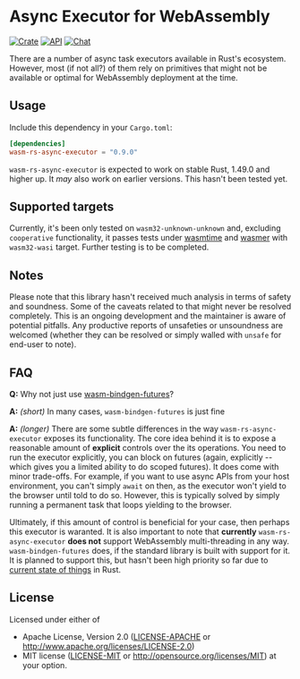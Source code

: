# Async Executor for WebAssembly
[![Crate](https://img.shields.io/crates/v/wasm-rs-async-executor.svg)](https://crates.io/crates/wasm-rs-async-executor)
[![API](https://docs.rs/wasm-rs-async-executor/badge.svg)](https://docs.rs/wasm-rs-async-executor)
[![Chat](https://img.shields.io/discord/807386653852565545.svg?logo=discord)](https://discord.gg/qbcbjHWjaD)

There are a number of async task executors available in Rust's ecosystem.
However, most (if not all?) of them rely on primitives that might not be
available or optimal for WebAssembly deployment at the time.

## Usage

Include this dependency in your `Cargo.toml`:

```toml
[dependencies]
wasm-rs-async-executor = "0.9.0"
```

`wasm-rs-async-executor` is expected to work on stable Rust, 1.49.0 and higher up. It *may* also
work on earlier versions. This hasn't been tested yet.

## Supported targets

Currently, it's been only tested on `wasm32-unknown-unknown` and, excluding `cooperative` functionality,
it passes tests under [wasmtime](https://wasmtime.dev/) and [wasmer](https://wasmer.io/) with `wasm32-wasi` target.
Further testing is to be completed.

## Notes

Please note that this library hasn't received much analysis in terms of safety
and soundness. Some of the caveats related to that might never be resolved
completely. This is an ongoing development and the maintainer is aware of
potential pitfalls. Any productive reports of unsafeties or unsoundness are
welcomed (whether they can be resolved or simply walled with `unsafe` for end-user
to note).

## FAQ

**Q:** Why not just use [wasm-bindgen-futures](https://rustwasm.github.io/wasm-bindgen/api/wasm_bindgen_futures/)?

**A:** *(short)* In many cases, `wasm-bindgen-futures` is just fine

**A:** *(longer)* There are some subtle differences in the way `wasm-rs-async-executor` exposes its functionality. The
core idea behind it is to expose a reasonable amount of **explicit** controls over the its operations. You need
to run the executor explicitly, you can block on futures (again, explicitly -- which gives you a limited
ability to do scoped futures). It does come with minor trade-offs. For example, if you want to use async APIs from
your host environment, you can't simply `await` on then, as the executor won't yield to the browser until told to do
so. However, this is typically solved by simply running a permanent task that loops yielding to the browser.

Ultimately, if this amount of control is beneficial for your case, then perhaps
this executor is waranted. It is also important to note that **currently**
`wasm-rs-async-executor` **does not** support WebAssembly multi-threading in
any way. `wasm-bindgen-futures` does, if the standard library is built with
support for it.  It is planned to support this, but hasn't been high priority
so far due to [current state of
things](https://github.com/rust-lang/rust/issues/77839) in Rust.


## License

Licensed under either of

 * Apache License, Version 2.0 ([LICENSE-APACHE](LICENSE-APACHE) or http://www.apache.org/licenses/LICENSE-2.0)
 * MIT license ([LICENSE-MIT](LICENSE-MIT) or http://opensource.org/licenses/MIT) at your option.

